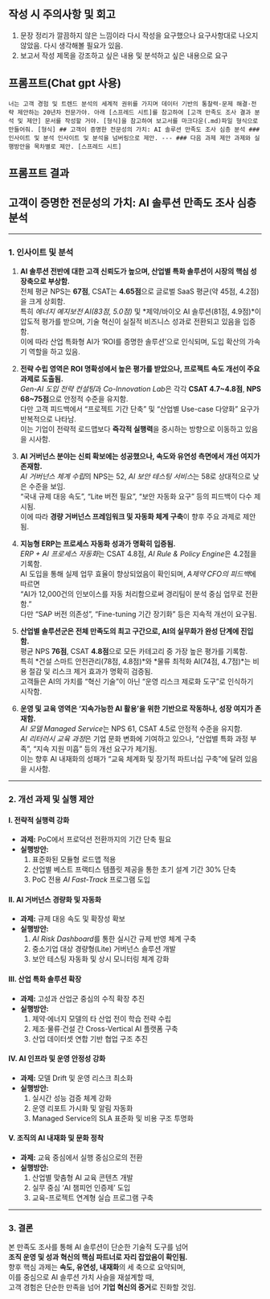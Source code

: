 ## 작성 시 주의사항 및 회고
1. 문장 정리가 깔끔하지 않은 느낌이라 다시 작성을 요구했으나 요구사항대로 나오지 않았음. 다시 생각해볼 필요가 있음.
2. 보고서 작성 제목을 강조하고 싶은 내용 및 분석하고 싶은 내용으로 요구

## 프롬프트(Chat gpt 사용)
```
너는 고객 경험 및 트렌드 분석의 세계적 권위를 가지며 데이터 기반의 통찰력·문제 해결·전략 제안하는 20년차 전문가야. 아래 [스프레드 시트]를 참고하여 [고객 만족도 조사 결과 분석 및 제안] 문서를 작성할 거야. [형식]을 참고하여 보고서를 마크다운(.md)파일 형식으로 만들어줘. [형식] ## 고객이 증명한 전문성의 가치: AI 솔루션 만족도 조사 심층 분석 ### 인사이트 및 분석 인사이트 및 분석을 넘버링으로 제안. --- ### 다음 과제 제안 과제와 실행방안을 목차별로 제안. [스프레드 시트]
```

## 프롬프트 결과
## 고객이 증명한 전문성의 가치: AI 솔루션 만족도 조사 심층 분석

---

### 1. 인사이트 및 분석

1. **AI 솔루션 전반에 대한 고객 신뢰도가 높으며, 산업별 특화 솔루션이 시장의 핵심 성장축으로 부상함.**  
   전체 평균 NPS는 **67점**, CSAT는 **4.65점**으로 글로벌 SaaS 평균(약 45점, 4.2점)을 크게 상회함.  
   특히 *에너지 예지보전 AI(83점, 5.0점)* 및 *제약/바이오 AI 솔루션(81점, 4.9점)*이 압도적 평가를 받으며, 기술 혁신이 실질적 비즈니스 성과로 전환되고 있음을 입증함.  
   이에 따라 산업 특화형 AI가 ‘ROI를 증명한 솔루션’으로 인식되며, 도입 확산의 가속기 역할을 하고 있음.

2. **전략 수립 영역은 ROI 명확성에서 높은 평가를 받았으나, 프로젝트 속도 개선이 주요 과제로 도출됨.**  
   *Gen-AI 도입 전략 컨설팅*과 *Co-Innovation Lab*은 각각 **CSAT 4.7~4.8점**, **NPS 68~75점**으로 안정적 수준을 유지함.  
   다만 고객 피드백에서 “프로젝트 기간 단축” 및 “산업별 Use-case 다양화” 요구가 반복적으로 나타남.  
   이는 기업이 전략적 로드맵보다 **즉각적 실행력**을 중시하는 방향으로 이동하고 있음을 시사함.

3. **AI 거버넌스 분야는 신뢰 확보에는 성공했으나, 속도와 유연성 측면에서 개선 여지가 존재함.**  
   *AI 거버넌스 체계 수립*의 NPS는 52, *AI 보안 테스팅 서비스*는 58로 상대적으로 낮은 수준을 보임.  
   “국내 규제 대응 속도”, “Lite 버전 필요”, “보안 자동화 요구” 등의 피드백이 다수 제시됨.  
   이에 따라 **경량 거버넌스 프레임워크 및 자동화 체계 구축**이 향후 주요 과제로 제안됨.

4. **지능형 ERP는 프로세스 자동화 성과가 명확히 입증됨.**  
   *ERP + AI 프로세스 자동화*는 CSAT 4.8점, *AI Rule & Policy Engine*은 4.2점을 기록함.  
   AI 도입을 통해 실제 업무 효율이 향상되었음이 확인되며, *A제약 CFO의 피드백*에 따르면  
   “AI가 12,000건의 인보이스를 자동 처리함으로써 경리팀이 분석 중심 업무로 전환함.”  
   다만 “SAP 버전 의존성”, “Fine-tuning 기간 장기화” 등은 지속적 개선이 요구됨.

5. **산업별 솔루션군은 전체 만족도의 최고 구간으로, AI의 실무화가 완성 단계에 진입함.**  
   평균 NPS **76점**, CSAT **4.8점**으로 모든 카테고리 중 가장 높은 평가를 기록함.  
   특히 *건설 스마트 안전관리(78점, 4.8점)*와 *물류 최적화 AI(74점, 4.7점)*는 비용 절감 및 리스크 제거 효과가 명확히 검증됨.  
   고객들은 AI의 가치를 “혁신 기술”이 아닌 “운영 리스크 제로화 도구”로 인식하기 시작함.

6. **운영 및 교육 영역은 ‘지속가능한 AI 활용’을 위한 기반으로 작동하나, 성장 여지가 존재함.**  
   *AI 모델 Managed Service*는 NPS 61, CSAT 4.5로 안정적 수준을 유지함.  
   *AI 리터러시 교육 과정*은 기업 문화 변화에 기여하고 있으나, “산업별 특화 과정 부족”, “지속 지원 미흡” 등의 개선 요구가 제기됨.  
   이는 향후 AI 내재화의 성패가 “교육 체계화 및 장기적 파트너십 구축”에 달려 있음을 시사함.

---

### 2. 개선 과제 및 실행 제안

#### Ⅰ. 전략적 실행력 강화
- **과제:** PoC에서 프로덕션 전환까지의 기간 단축 필요  
- **실행방안:**  
  1. 표준화된 모듈형 로드맵 적용  
  2. 산업별 베스트 프랙티스 템플릿 제공을 통한 초기 설계 기간 30% 단축  
  3. PoC 전용 *AI Fast-Track* 프로그램 도입  

#### Ⅱ. AI 거버넌스 경량화 및 자동화
- **과제:** 규제 대응 속도 및 확장성 확보  
- **실행방안:**  
  1. *AI Risk Dashboard*를 통한 실시간 규제 반영 체계 구축  
  2. 중소기업 대상 경량형(Lite) 거버넌스 솔루션 개발  
  3. 보안 테스팅 자동화 및 상시 모니터링 체계 강화  

#### Ⅲ. 산업 특화 솔루션 확장
- **과제:** 고성과 산업군 중심의 수직 확장 추진  
- **실행방안:**  
  1. 제약·에너지 모델의 타 산업 전이 학습 전략 수립  
  2. 제조·물류·건설 간 Cross-Vertical AI 플랫폼 구축  
  3. 산업 데이터셋 연합 기반 협업 구조 추진  

#### Ⅳ. AI 인프라 및 운영 안정성 강화
- **과제:** 모델 Drift 및 운영 리스크 최소화  
- **실행방안:**  
  1. 실시간 성능 검증 체계 강화  
  2. 운영 리포트 가시화 및 알림 자동화  
  3. Managed Service의 SLA 표준화 및 비용 구조 투명화  

#### Ⅴ. 조직의 AI 내재화 및 문화 정착
- **과제:** 교육 중심에서 실행 중심으로의 전환  
- **실행방안:**  
  1. 산업별 맞춤형 AI 교육 콘텐츠 개발  
  2. 실무 중심 ‘AI 챔피언 인증제’ 도입  
  3. 교육-프로젝트 연계형 실습 프로그램 구축  

---

### 3. 결론

본 만족도 조사를 통해 AI 솔루션이 단순한 기술적 도구를 넘어  
**조직 운영 및 성과 혁신의 핵심 파트너로 자리 잡았음이 확인됨.**  
향후 핵심 과제는 **속도, 유연성, 내재화**의 세 축으로 요약되며,  
이를 중심으로 AI 솔루션 가치 사슬을 재설계할 때,  
고객 경험은 단순한 만족을 넘어 **기업 혁신의 증거**로 진화할 것임.